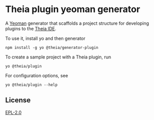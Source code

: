 # Theia plugin yeoman generator
A [Yeoman](yeoman.io) generator that scaffolds a project structure for developing plugins to the [Theia IDE](https://github.com/theia-ide/theia).

To use it, install yo and then generator

```
npm install -g yo @theia/generator-plugin
```

To create a sample project with a Theia plugin, run

```
yo @theia/plugin
```

For configuration options, see
```
yo @theia/plugin --help 
```

## License

[EPL-2.0](LICENSE)
